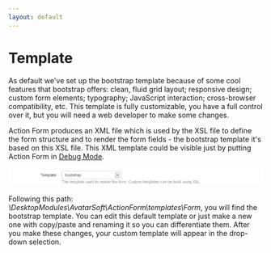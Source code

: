 ```yaml
---
layout: default
---
```


# Template

As default we've set up the bootstrap template because of some cool features that bootstrap offers: clean, fluid grid layout; responsive design; custom form elements; typography; JavaScript interaction; cross-browser compatibility, etc. This template is fully customizable, you have a full control over it, but you will need a web developer to make some changes.

Action Form produces an XML file which is used by the XSL file to define the form structure and to render the form fields - the bootstrap template it's based on this XSL file. This XML template could be visible just by putting Action Form in <a href="https://sites.google.com/a/dnnsharp.com/action-form-v2/debugging">Debug Mode</a>.

<img style="max-width:100%" src="/action-form/apperance/images/template-bootstrap.png"/> <br>

Following this path: <i>\DesktopModules\AvatarSoft\ActionForm\templates\Form</i>, you will find the bootstrap template. You can edit this default template or just make a new one with copy/paste and renaming it so you can differentiate them. After you make these changes, your custom template will appear in the drop-down selection.  
